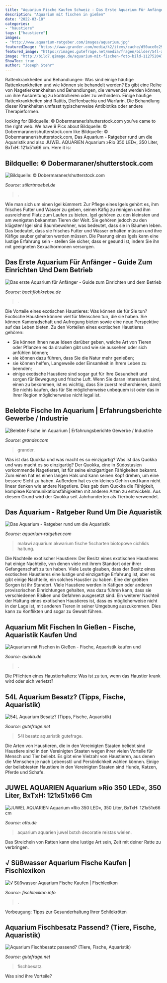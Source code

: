 ```yaml
---
title: "Aquarium Fische Kaufen Schweiz - Das Erste Aquarium Für Anfänger"
description: "Aquarium mit fischen in gießen"
date: "2022-03-18"
categories:
- "haustiere"
tags: ["haustiere"]
images:
- "http://www.aquarium-ratgeber.com/images/aquarium.jpg"
featuredImage: "https://www.grander.com/media/k2/items/cache/d50ace0c29db9ed14b87bbbc3592d4ac_M.jpg"
featured_image: "https://images.gutefrage.net/media/fragen/bilder/54l-aquarium-besatz-/0_big.jpg?v=1373375172000"
image: "http://bild7.qimage.de/aquarium-mit-fischen-foto-bild-112752047.jpg"
ShowToc: true
author: "Joseph Stehr"
---
```



Rattenkrankheiten und Behandlungen: Was sind einige häufige Rattenkrankheiten und wie können sie behandelt werden?
Es gibt eine Reihe von Nagetierkrankheiten und Behandlungen, die verwendet werden können, um ihre Ausbreitung zu kontrollieren oder zu verhindern. Einige häufige Rattenkrankheiten sind Ratitis, Dieffenbachia und Warfarin. Die Behandlung dieser Krankheiten umfasst typischerweise Antibiotika oder andere Therapieformen.

	

		
looking for Bildquelle: © Dobermaraner/shutterstock.com you've came to the right web. We have 9 Pics about Bildquelle: © Dobermaraner/shutterstock.com like Bildquelle: © Dobermaraner/shutterstock.com, Das Aquarium - Ratgeber rund um die Aquaristik and also JUWEL AQUARIEN Aquarium »Rio 350 LED«, 350 Liter, BxTxH: 121x51x66 cm. Here it is:
		
    
## Bildquelle: © Dobermaraner/shutterstock.com

<img loading=lazy src="https://www.stilartmoebel.de/zuhause-bei-sam/wp-content/uploads/2016/06/fische-aquarium-einsteiger.jpg" onerror="this.onerror=null;this.src='https://tse1.mm.bing.net/th?id=OIP.T546a0LLI8-kQb21Q0LgQAHaDA&amp;pid=15.1';" alt="Bildquelle: © Dobermaraner/shutterstock.com">

_Source: stilartmoebel.de_

>. 

	

Wie man sich um einen Igel kümmert: Zur Pflege eines Igels gehört es, ihm frisches Futter und Wasser zu geben, seinen Käfig zu reinigen und ihm ausreichend Platz zum Laufen zu bieten.
Igel gehören zu den kleinsten und am wenigsten bekannten Tieren der Welt. Sie gehören jedoch zu den klügsten! Igel sind Baumbewohner, was bedeutet, dass sie in Bäumen leben. Das bedeutet, dass sie frisches Futter und Wasser erhalten müssen und ihre Käfige sauber gehalten werden müssen. Die Paarung eines Igels kann eine lustige Erfahrung sein - stellen Sie sicher, dass er gesund ist, indem Sie ihn mit geeigneten Sexualhormonen versorgen.

    
## Das Erste Aquarium Für Anfänger - Guide Zum Einrichten Und Dem Betrieb

<img loading=lazy src="https://www.bachflohkrebse.de/ratgeber/wp-content/uploads/Aquarium-Fische-e1453886171124.jpg" onerror="this.onerror=null;this.src='https://tse3.mm.bing.net/th?id=OIP.rccRYdQxLR64TXxpB9LN7QHaD6&amp;pid=15.1';" alt="Das erste Aquarium für Anfänger - Guide zum Einrichten und dem Betrieb">

_Source: bachflohkrebse.de_

>. 

	

Die Vorteile eines exotischen Haustieres: Was können sie für Sie tun?
Exotische Haustiere können viel für Menschen tun, die sie haben. Sie können Kameradschaft und Aufregung bieten sowie eine neue Perspektive auf das Leben bieten. Zu den Vorteilen eines exotischen Haustieres gehören:
- Sie können Ihnen neue Ideen darüber geben, welche Art von Tieren oder Pflanzen es da draußen gibt und wie sie aussehen oder sich anfühlen können;
- sie können dazu führen, dass Sie die Natur mehr genießen;
- sie können helfen, Langeweile oder Einsamkeit in Ihrem Leben zu beenden;
- einige exotische Haustiere sind sogar gut für Ihre Gesundheit und sorgen für Bewegung und frische Luft. Wenn Sie daran interessiert sind, einen zu bekommen, ist es wichtig, dass Sie zuerst recherchieren, damit Sie nichts kaufen, das für Sie möglicherweise unbequem ist oder das in Ihrer Region möglicherweise nicht legal ist.

    
## Belebte Fische Im Aquarium | Erfahrungsberichte Gewerbe / Industrie

<img loading=lazy src="https://www.grander.com/media/k2/items/cache/d50ace0c29db9ed14b87bbbc3592d4ac_M.jpg" onerror="this.onerror=null;this.src='https://tse3.mm.bing.net/th?id=OIP.iEtWnCV2BkqrrXE5k2CrGgHaEJ&amp;pid=15.1';" alt="Belebte Fische im Aquarium | Erfahrungsberichte Gewerbe / Industrie">

_Source: grander.com_

>grander. 

	

Was ist das Quokka und was macht es so einzigartig?
Was ist das Quokka und was macht es so einzigartig?
Der Quokka, eine in Südostasien vorkommende Nagetierart, ist für seine einzigartigen Fähigkeiten bekannt. Zum einen hat es einen langen Hals und kann seinen Kopf drehen, um eine bessere Sicht zu haben. Außerdem hat es ein kleines Gehirn und kann nicht linear denken wie andere Nagetiere. Dies gab dem Quokka die Fähigkeit, komplexe Kommunikationsfähigkeiten mit anderen Arten zu entwickeln. Aus diesem Grund wird der Quokka seit Jahrhunderten als Tierbote verwendet.

    
## Das Aquarium - Ratgeber Rund Um Die Aquaristik

<img loading=lazy src="http://www.aquarium-ratgeber.com/images/aquarium.jpg" onerror="this.onerror=null;this.src='https://tse2.mm.bing.net/th?id=OIP._kZ3rXwM_TWGScoCOjZUIgHaFj&amp;pid=15.1';" alt="Das Aquarium - Ratgeber rund um die Aquaristik">

_Source: aquarium-ratgeber.com_

>malawi aquarium akwarium fische fischarten biotopowe cichlids haltung. 

	

Die Nachteile exotischer Haustiere: Der Besitz eines exotischen Haustieres hat einige Nachteile, von denen viele mit ihrem Standort oder ihrer Gefangenschaft zu tun haben.
Viele Leute glauben, dass der Besitz eines exotischen Haustieres eine lustige und einzigartige Erfahrung ist, aber es gibt einige Nachteile, ein solches Haustier zu haben. Eine der größten Sorgen ist ihr Standort. Viele Haustiere werden in Käfigen oder anderen provisorischen Einrichtungen gehalten, was dazu führen kann, dass sie verschiedenen Risiken und Gefahren ausgesetzt sind. Ein weiterer Nachteil der Haltung eines exotischen Haustieres ist, dass es möglicherweise nicht in der Lage ist, mit anderen Tieren in seiner Umgebung auszukommen. Dies kann zu Konflikten und sogar zu Gewalt führen.

    
## Aquarium Mit Fischen In Gießen - Fische, Aquaristik Kaufen Und

<img loading=lazy src="http://bild7.qimage.de/aquarium-mit-fischen-foto-bild-112752047.jpg" onerror="this.onerror=null;this.src='https://tse4.mm.bing.net/th?id=OIP.UWheufrZDnTDfWEAlnOdugHaFj&amp;pid=15.1';" alt="Aquarium mit Fischen in Gießen - Fische, Aquaristik kaufen und">

_Source: quoka.de_

>. 

	

Die Pflichten eines Haustierhalters: Was ist zu tun, wenn das Haustier krank wird oder sich verletzt?

    
## 54L Aquarium Besatz? (Tipps, Fische, Aquaristik)

<img loading=lazy src="https://images.gutefrage.net/media/fragen/bilder/54l-aquarium-besatz-/0_big.jpg?v=1373375172000" onerror="this.onerror=null;this.src='https://tse4.mm.bing.net/th?id=OIP.4PaheYQ0hrnig1GVXKxHewHaEK&amp;pid=15.1';" alt="54L Aquarium Besatz? (Tipps, Fische, Aquaristik)">

_Source: gutefrage.net_

>54l besatz aquaristik gutefrage. 

	

Die Arten von Haustieren, die in den Vereinigten Staaten beliebt sind
Haustiere sind in den Vereinigten Staaten wegen ihrer vielen Vorteile für Mensch und Tier beliebt. Es gibt eine Vielzahl von Haustieren, aus denen die Menschen je nach Lebensstil und Persönlichkeit wählen können. Einige der beliebtesten Haustiere in den Vereinigten Staaten sind Hunde, Katzen, Pferde und Schafe.

    
## JUWEL AQUARIEN Aquarium »Rio 350 LED«, 350 Liter, BxTxH: 121x51x66 Cm

<img loading=lazy src="https://i.otto.de/i/otto/825518a1-df94-58f4-935f-f47118362553/juwel-aquarien-aquarium-rio-350-led-350-liter-bxtxh-121x51x66-cm-hellbraun.jpg?$formatz$" onerror="this.onerror=null;this.src='https://tse3.mm.bing.net/th?id=OIP.nWMYXFsrzZcfoQlV0GXX9gHaEH&amp;pid=15.1';" alt="JUWEL AQUARIEN Aquarium »Rio 350 LED«, 350 Liter, BxTxH: 121x51x66 cm">

_Source: otto.de_

>aquarium aquarien juwel bxtxh decoratie reistas wielen. 

	

Das Streicheln von Ratten kann eine lustige Art sein, Zeit mit deiner Ratte zu verbringen.

    
## √ Süßwasser Aquarium Fische Kaufen | Fischlexikon

<img loading=lazy src="https://i.pinimg.com/originals/b1/bf/15/b1bf15253596240cdcd79843faf35aee.jpg" onerror="this.onerror=null;this.src='https://tse3.mm.bing.net/th?id=OIP.MSCSXksCeA3LNs0lQzFr8AHaEK&amp;pid=15.1';" alt="√ Süßwasser Aquarium Fische Kaufen | Fischlexikon">

_Source: fischlexikon.info_

>. 

	

Vorbeugung: Tipps zur Gesunderhaltung Ihrer Schildkröten

    
## Aquarium Fischbesatz Passend? (Tiere, Fische, Aquaristik)

<img loading=lazy src="https://images.gutefrage.net/media/fragen/bilder/aquarium-fischbesatz-passend/0_original.jpg?v=1524593322000" onerror="this.onerror=null;this.src='https://tse1.mm.bing.net/th?id=OIP.i320XzvjvM_TGQIX308CegHaHa&amp;pid=15.1';" alt="Aquarium Fischbesatz passend? (Tiere, Fische, Aquaristik)">

_Source: gutefrage.net_

>fischbesatz. 

	

Was sind ihre Vorteile?

